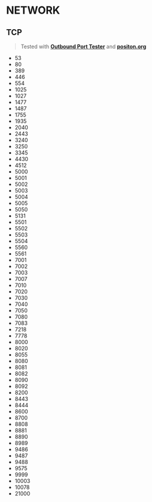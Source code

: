 # NETWORK

## TCP
> Tested with **[Outbound Port Tester](https://github.com/ParkSnoopy/port-outbound-tester-bin)** and **[positon.org](http://positon.org/)**
- 53
- 80
- 389
- 446
- 554
- 1025
- 1027
- 1477
- 1487
- 1755
- 1935
- 2040
- 2443
- 3240
- 3250
- 3345
- 4430
- 4512
- 5000
- 5001
- 5002
- 5003
- 5004
- 5005
- 5050
- 5131
- 5501
- 5502
- 5503
- 5504
- 5560
- 5561
- 7001
- 7002
- 7003
- 7007
- 7010
- 7020
- 7030
- 7040
- 7050
- 7080
- 7083
- 7218
- 7778
- 8000
- 8020
- 8055
- 8080
- 8081
- 8082
- 8090
- 8092
- 8200
- 8443
- 8444
- 8600
- 8700
- 8808
- 8881
- 8890
- 8989
- 9486
- 9487
- 9488
- 9575
- 9999
- 10003
- 10078
- 21000
